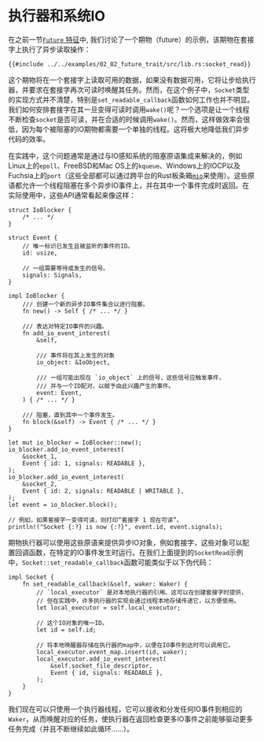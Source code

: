 # 执行器和系统IO

在之前一节[`Future` 特征]中, 我们讨论了一个期物（future）的示例，该期物在套接字上执行了异步读取操作：

```rust,ignore
{{#include ../../examples/02_02_future_trait/src/lib.rs:socket_read}}
```

这个期物将在一个套接字上读取可用的数据，如果没有数据可用，它将让步给执行器，并要求在套接字再次可读时唤醒其任务。然而，在这个例子中，`Socket`类型的实现方式并不清楚，特别是`set_readable_callback`函数如何工作也并不明显。我们如何安排套接字在其一旦变得可读时调用`wake()`呢？一个选项是让一个线程不断检查`socket`是否可读，并在合适的时候调用`wake()`。然而，这样做效率会很低，因为每个被阻塞的IO期物都需要一个单独的线程。这将极大地降低我们异步代码的效率。

在实践中，这个问题通常是通过与IO感知系统的阻塞原语集成来解决的，例如Linux上的`epoll`、FreeBSD和Mac OS上的`kqueue`、Windows上的IOCP以及Fuchsia上的`port`（这些全部都可以通过跨平台的Rust板条箱[`mio`]来使用）。这些原语都允许一个线程阻塞在多个异步IO事件上，并在其中一个事件完成时返回。在实际使用中，这些API通常看起来像这样：

```rust,ignore
struct IoBlocker {
    /* ... */
}

struct Event {
    // 唯一标识已发生且被监听的事件的ID。
    id: usize,

    // 一组需要等待或发生的信号。
    signals: Signals,
}

impl IoBlocker {
    /// 创建一个新的异步IO事件集合以进行阻塞。
    fn new() -> Self { /* ... */ }

    /// 表达对特定IO事件的兴趣。
    fn add_io_event_interest(
        &self,

        /// 事件将在其上发生的对象
        io_object: &IoObject,

        /// 一组可能出现在 `io_object` 上的信号，这些信号应触发事件，
      	/// 并与一个ID配对，以赋予由此兴趣产生的事件。
        event: Event,
    ) { /* ... */ }

    /// 阻塞，直到其中一个事件发生。
    fn block(&self) -> Event { /* ... */ }
}

let mut io_blocker = IoBlocker::new();
io_blocker.add_io_event_interest(
    &socket_1,
    Event { id: 1, signals: READABLE },
);
io_blocker.add_io_event_interest(
    &socket_2,
    Event { id: 2, signals: READABLE | WRITABLE },
);
let event = io_blocker.block();

// 例如，如果套接字一变得可读，则打印“套接字 1 现在可读”。
println!("Socket {:?} is now {:?}", event.id, event.signals);
```

期物执行器可以使用这些原语来提供异步IO对象，例如套接字，这些对象可以配置回调函数，在特定的IO事件发生时运行。在我们上面提到的`SocketRead`示例中，`Socket::set_readable_callback`函数可能类似于以下伪代码：

```rust,ignore
impl Socket {
    fn set_readable_callback(&self, waker: Waker) {
      	// `local_executor` 是对本地执行器的引用。这可以在创建套接字时提供，
      	// 但在实践中，许多执行器的实现会通过线程本地存储传递它，以方便使用。
        let local_executor = self.local_executor;

        // 这个IO对象的唯一ID。
        let id = self.id;

        // 将本地唤醒器存储在执行器的map中，以便在IO事件到达时可以调用它。
        local_executor.event_map.insert(id, waker);
        local_executor.add_io_event_interest(
            &self.socket_file_descriptor,
            Event { id, signals: READABLE },
        );
    }
}
```

我们现在可以只使用一个执行器线程，它可以接收和分发任何IO事件到相应的`Waker`，从而唤醒对应的任务，使执行器在返回检查更多IO事件之前能够驱动更多任务完成（并且不断继续如此循环……）。

[`Future` 特征]: ./02_future.md
[`mio`]: https://github.com/tokio-rs/mio
